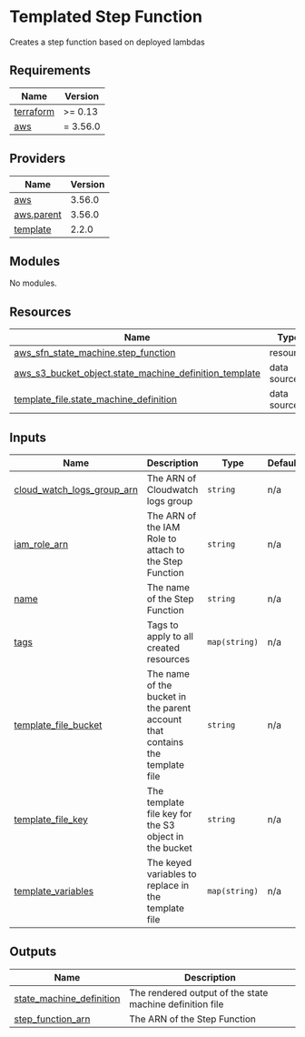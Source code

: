 # Templated Step Function

Creates a step function based on deployed lambdas

<!-- BEGIN_TF_DOCS -->
## Requirements

| Name | Version |
|------|---------|
| <a name="requirement_terraform"></a> [terraform](#requirement\_terraform) | >= 0.13 |
| <a name="requirement_aws"></a> [aws](#requirement\_aws) | = 3.56.0 |

## Providers

| Name | Version |
|------|---------|
| <a name="provider_aws"></a> [aws](#provider\_aws) | 3.56.0 |
| <a name="provider_aws.parent"></a> [aws.parent](#provider\_aws.parent) | 3.56.0 |
| <a name="provider_template"></a> [template](#provider\_template) | 2.2.0 |

## Modules

No modules.

## Resources

| Name | Type |
|------|------|
| [aws_sfn_state_machine.step_function](https://registry.terraform.io/providers/hashicorp/aws/3.56.0/docs/resources/sfn_state_machine) | resource |
| [aws_s3_bucket_object.state_machine_definition_template](https://registry.terraform.io/providers/hashicorp/aws/3.56.0/docs/data-sources/s3_bucket_object) | data source |
| [template_file.state_machine_definition](https://registry.terraform.io/providers/hashicorp/template/latest/docs/data-sources/file) | data source |

## Inputs

| Name | Description | Type | Default | Required |
|------|-------------|------|---------|:--------:|
| <a name="input_cloud_watch_logs_group_arn"></a> [cloud\_watch\_logs\_group\_arn](#input\_cloud\_watch\_logs\_group\_arn) | The ARN of Cloudwatch logs group | `string` | n/a | yes |
| <a name="input_iam_role_arn"></a> [iam\_role\_arn](#input\_iam\_role\_arn) | The ARN of the IAM Role to attach to the Step Function | `string` | n/a | yes |
| <a name="input_name"></a> [name](#input\_name) | The name of the Step Function | `string` | n/a | yes |
| <a name="input_tags"></a> [tags](#input\_tags) | Tags to apply to all created resources | `map(string)` | n/a | yes |
| <a name="input_template_file_bucket"></a> [template\_file\_bucket](#input\_template\_file\_bucket) | The name of the bucket in the parent account that contains the template file | `string` | n/a | yes |
| <a name="input_template_file_key"></a> [template\_file\_key](#input\_template\_file\_key) | The template file key for the S3 object in the bucket | `string` | n/a | yes |
| <a name="input_template_variables"></a> [template\_variables](#input\_template\_variables) | The keyed variables to replace in the template file | `map(string)` | n/a | yes |

## Outputs

| Name | Description |
|------|-------------|
| <a name="output_state_machine_definition"></a> [state\_machine\_definition](#output\_state\_machine\_definition) | The rendered output of the state machine definition file |
| <a name="output_step_function_arn"></a> [step\_function\_arn](#output\_step\_function\_arn) | The ARN of the Step Function |
<!-- END_TF_DOCS -->
